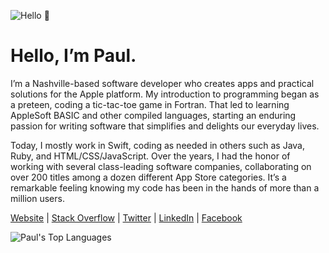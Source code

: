 ![Hello 👋](https://i.imgur.com/ZtocnTt.png)

Hello, I’m Paul.
===

I’m a Nashville-based software developer who creates apps and practical solutions for the Apple platform. My introduction to programming began as a preteen, coding a tic-tac-toe game in Fortran. That led to learning AppleSoft BASIC and other compiled languages, starting an enduring passion for writing software that simplifies and delights our everyday lives.

Today, I mostly work in Swift, coding as needed in others such as Java, Ruby, and HTML/CSS/JavaScript. Over the years, I had the honor of working with several class-leading software companies, collaborating on over 200 titles among a dozen different App Store categories. It’s a remarkable feeling knowing my code has been in the hands of more than a million users.

[Website](https://adams.io) | [Stack Overflow](https://stackoverflow.com/story/pkadams67) | [Twitter](https://www.twitter.com/pkadams67) | [LinkedIn](https://www.linkedin.com/in/pkadams67) | [Facebook](http://facebook.com/pkadams67)

![Paul's Top Languages](https://github-readme-stats.vercel.app/api/top-langs/?username=pkadams67&layout=compact)
